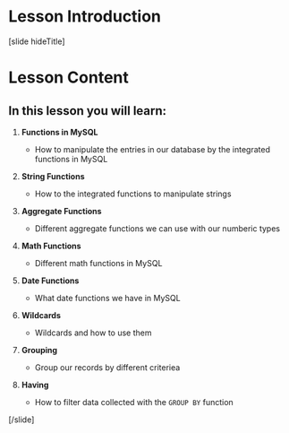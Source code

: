 # Lesson Introduction

[slide hideTitle]

# Lesson Content

## In this lesson you will learn:

1. **Functions in MySQL**
    - How to manipulate the entries in our database by the integrated functions in MySQL

2. **String Functions**
    - How to the integrated functions to manipulate strings

3. **Aggregate Functions**
    - Different aggregate functions we can use with our numberic types

4. **Math Functions**
    - Different math functions in MySQL

5. **Date Functions**
    - What date functions we have in MySQL

6. **Wildcards**
    - Wildcards and how to use them

7. **Grouping**
    - Group our records by different criteriea

8. **Having**
    - How to filter data collected with the `GROUP BY` function

[/slide]
